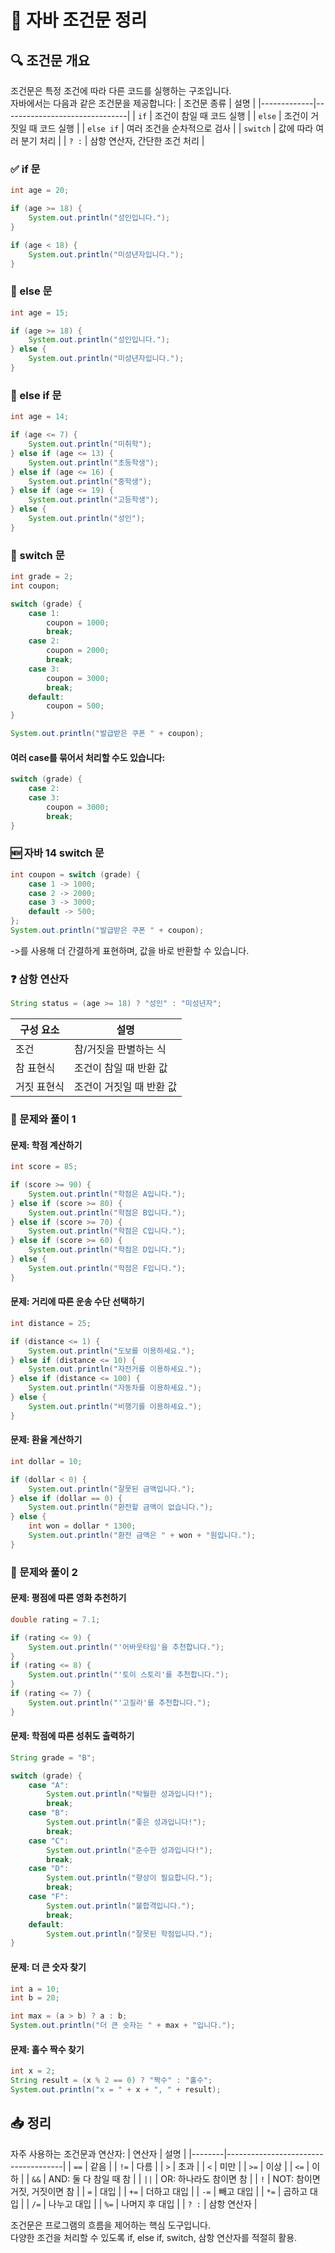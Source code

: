# 📘 자바 조건문 정리

## 🔍 조건문 개요
조건문은 특정 조건에 따라 다른 코드를 실행하는 구조입니다.  
자바에서는 다음과 같은 조건문을 제공합니다:
| 조건문 종류 | 설명                          |
|-------------|-------------------------------|
| `if`        | 조건이 참일 때 코드 실행       |
| `else`      | 조건이 거짓일 때 코드 실행     |
| `else if`   | 여러 조건을 순차적으로 검사    |
| `switch`    | 값에 따라 여러 분기 처리       |
| `? :`       | 삼항 연산자, 간단한 조건 처리 |



### ✅ if 문
```java
int age = 20;

if (age >= 18) {
    System.out.println("성인입니다.");
}

if (age < 18) {
    System.out.println("미성년자입니다.");
}
```


### 🔄 else 문
```java
int age = 15;

if (age >= 18) {
    System.out.println("성인입니다.");
} else {
    System.out.println("미성년자입니다.");
}
```


### 🔁 else if 문
```java
int age = 14;

if (age <= 7) {
    System.out.println("미취학");
} else if (age <= 13) {
    System.out.println("초등학생");
} else if (age <= 16) {
    System.out.println("중학생");
} else if (age <= 19) {
    System.out.println("고등학생");
} else {
    System.out.println("성인");
}

```

### 🔀 switch 문
```java
int grade = 2;
int coupon;

switch (grade) {
    case 1:
        coupon = 1000;
        break;
    case 2:
        coupon = 2000;
        break;
    case 3:
        coupon = 3000;
        break;
    default:
        coupon = 500;
}

System.out.println("발급받은 쿠폰 " + coupon);
```

#### 여러 case를 묶어서 처리할 수도 있습니다:
```java
switch (grade) {
    case 2:
    case 3:
        coupon = 3000;
        break;
}
```


### 🆕 자바 14 switch 문
```java
int coupon = switch (grade) {
    case 1 -> 1000;
    case 2 -> 2000;
    case 3 -> 3000;
    default -> 500;
};
System.out.println("발급받은 쿠폰 " + coupon);
```
->를 사용해 더 간결하게 표현하며, 값을 바로 반환할 수 있습니다.


### ❓ 삼항 연산자
```java
String status = (age >= 18) ? "성인" : "미성년자";
```

| 구성 요소       | 설명                     |
|----------------|--------------------------|
| 조건           | 참/거짓을 판별하는 식     |
| 참 표현식      | 조건이 참일 때 반환 값     |
| 거짓 표현식    | 조건이 거짓일 때 반환 값   |


### 🧪 문제와 풀이 1
#### 문제: 학점 계산하기
```java
int score = 85;

if (score >= 90) {
    System.out.println("학점은 A입니다.");
} else if (score >= 80) {
    System.out.println("학점은 B입니다.");
} else if (score >= 70) {
    System.out.println("학점은 C입니다.");
} else if (score >= 60) {
    System.out.println("학점은 D입니다.");
} else {
    System.out.println("학점은 F입니다.");
}
```


#### 문제: 거리에 따른 운송 수단 선택하기
```java
int distance = 25;

if (distance <= 1) {
    System.out.println("도보를 이용하세요.");
} else if (distance <= 10) {
    System.out.println("자전거를 이용하세요.");
} else if (distance <= 100) {
    System.out.println("자동차를 이용하세요.");
} else {
    System.out.println("비행기를 이용하세요.");
}
```


#### 문제: 환율 계산하기
```java
int dollar = 10;

if (dollar < 0) {
    System.out.println("잘못된 금액입니다.");
} else if (dollar == 0) {
    System.out.println("환전할 금액이 없습니다.");
} else {
    int won = dollar * 1300;
    System.out.println("환전 금액은 " + won + "원입니다.");
}
```


### 🧪 문제와 풀이 2
#### 문제: 평점에 따른 영화 추천하기
```java
double rating = 7.1;

if (rating <= 9) {
    System.out.println("'어바웃타임'을 추천합니다.");
}
if (rating <= 8) {
    System.out.println("'토이 스토리'를 추천합니다.");
}
if (rating <= 7) {
    System.out.println("'고질라'를 추천합니다.");
}
```


#### 문제: 학점에 따른 성취도 출력하기
```java
String grade = "B";

switch (grade) {
    case "A":
        System.out.println("탁월한 성과입니다!");
        break;
    case "B":
        System.out.println("좋은 성과입니다!");
        break;
    case "C":
        System.out.println("준수한 성과입니다!");
        break;
    case "D":
        System.out.println("향상이 필요합니다.");
        break;
    case "F":
        System.out.println("불합격입니다.");
        break;
    default:
        System.out.println("잘못된 학점입니다.");
}
```


#### 문제: 더 큰 숫자 찾기
```java
int a = 10;
int b = 20;

int max = (a > b) ? a : b;
System.out.println("더 큰 숫자는 " + max + "입니다.");

```

#### 문제: 홀수 짝수 찾기
```java
int x = 2;
String result = (x % 2 == 0) ? "짝수" : "홀수";
System.out.println("x = " + x + ", " + result);
```


## 📥 정리
자주 사용하는 조건문과 연산자:
| 연산자 | 설명                                |
|--------|-------------------------------------|
| `==`   | 같음                                |
| `!=`   | 다름                                |
| `>`    | 초과                                |
| `<`    | 미만                                |
| `>=`   | 이상                                |
| `<=`   | 이하                                |
| `&&`   | AND: 둘 다 참일 때 참               |
| `||`   | OR: 하나라도 참이면 참              |
| `!`    | NOT: 참이면 거짓, 거짓이면 참       |
| `=`    | 대입                                |
| `+=`   | 더하고 대입                         |
| `-=`   | 빼고 대입                           |
| `*=`   | 곱하고 대입                         |
| `/=`   | 나누고 대입                         |
| `%=`   | 나머지 후 대입                      |
| `? :`  | 삼항 연산자                         |

조건문은 프로그램의 흐름을 제어하는 핵심 도구입니다.  
다양한 조건을 처리할 수 있도록 if, else if, switch, 삼항 연산자를 적절히 활용.





